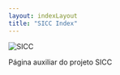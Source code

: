 ```yaml
---
layout: indexLayout
title: "SICC Index"
---
```

![SICC](https://spmssicc.github.io/documents_pages/SGES_Manual_Utilizador/)

Página auxiliar do projeto SICC

